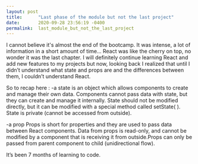 ```yaml
---
layout: post
title:      "Last phase of the module but not the last project"
date:       2020-09-28 23:56:19 -0400
permalink:  last_module_but_not_the_last_project
---
```



I cannot believe it's almost the end of the bootcamp.
It was intense, a lot of information in a short amount of time...
React was like the cherry on top, no wonder it was the last chapter. I will definitely continue learning React and add new features to my projects but now, looking back I realized that until I didn’t understand what state and props are and the differences between them, I couldn’t understand React.

So to recap here  :
 -a state is an object which allows components to create and manage their own data. Components cannot pass data with state, but they can create and manage it internally. State should not be modified directly, but it can be modified with a special method called setState( ). State is private (cannot be accessed from outside).

 -a prop Props is short for properties and they are used to pass data between React components. Data from props is read-only, and cannot be modified by a component that is receiving it from outside.Props can only be passed from parent component to child (unidirectional flow).
 
 It’s been 7 months of learning to code.
